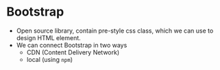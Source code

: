 # Bootstrap

- Open source library, contain pre-style css class, which we can use to design HTML element.
- We can connect Bootstrap in two ways
	- CDN (Content Delivery Network)
	- local (using `npm`)